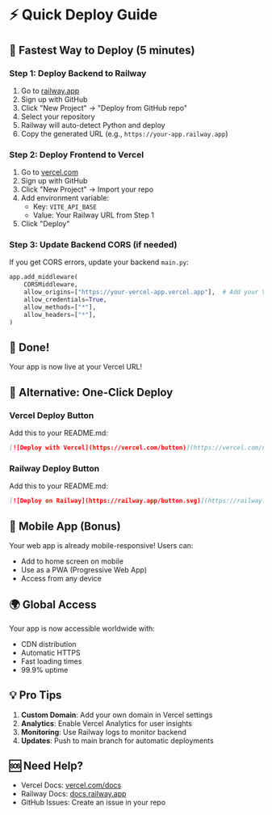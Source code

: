 # ⚡ Quick Deploy Guide

## 🎯 Fastest Way to Deploy (5 minutes)

### Step 1: Deploy Backend to Railway
1. Go to [railway.app](https://railway.app)
2. Sign up with GitHub
3. Click "New Project" → "Deploy from GitHub repo"
4. Select your repository
5. Railway will auto-detect Python and deploy
6. Copy the generated URL (e.g., `https://your-app.railway.app`)

### Step 2: Deploy Frontend to Vercel
1. Go to [vercel.com](https://vercel.com)
2. Sign up with GitHub
3. Click "New Project" → Import your repo
4. Add environment variable:
   - Key: `VITE_API_BASE`
   - Value: Your Railway URL from Step 1
5. Click "Deploy"

### Step 3: Update Backend CORS (if needed)
If you get CORS errors, update your backend `main.py`:

```python
app.add_middleware(
    CORSMiddleware,
    allow_origins=["https://your-vercel-app.vercel.app"],  # Add your Vercel URL
    allow_credentials=True,
    allow_methods=["*"],
    allow_headers=["*"],
)
```

## 🎉 Done!
Your app is now live at your Vercel URL!

## 🔧 Alternative: One-Click Deploy

### Vercel Deploy Button
Add this to your README.md:

```markdown
[![Deploy with Vercel](https://vercel.com/button)](https://vercel.com/new/clone?repository-url=https://github.com/yourusername/your-repo)
```

### Railway Deploy Button
Add this to your README.md:

```markdown
[![Deploy on Railway](https://railway.app/button.svg)](https://railway.app/template/your-template-id)
```

## 📱 Mobile App (Bonus)
Your web app is already mobile-responsive! Users can:
- Add to home screen on mobile
- Use as a PWA (Progressive Web App)
- Access from any device

## 🌍 Global Access
Your app is now accessible worldwide with:
- CDN distribution
- Automatic HTTPS
- Fast loading times
- 99.9% uptime

## 💡 Pro Tips
1. **Custom Domain**: Add your own domain in Vercel settings
2. **Analytics**: Enable Vercel Analytics for user insights
3. **Monitoring**: Use Railway logs to monitor backend
4. **Updates**: Push to main branch for automatic deployments

## 🆘 Need Help?
- Vercel Docs: [vercel.com/docs](https://vercel.com/docs)
- Railway Docs: [docs.railway.app](https://docs.railway.app)
- GitHub Issues: Create an issue in your repo
